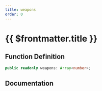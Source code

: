```yaml
---
title: weapons
order: 0
---
```


# {{ $frontmatter.title }}

## Function Definition

```ts
public readonly weapons: Array<number>;
```

## Documentation

<!--@include: ./parts/weapons.md-->
